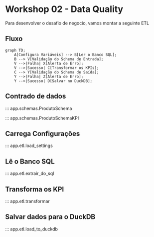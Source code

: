 # Workshop 02 - Data Quality

Para desenvolver o desafio de negocio, vamos montar a seguinte ETL

## Fluxo

```mermaid
graph TD;
    A[Configura Variáveis] --> B[Ler o Banco SQL];
    B --> V[Validação do Schema de Entrada];
    V -->|Falha| X[Alerta de Erro];
    V -->|Sucesso| C[Transformar os KPIs];
    C --> Y[Validação do Schema de Saída];
    Y -->|Falha| Z[Alerta de Erro];
    Y -->|Sucesso| D[Salvar no DuckDB];
```

## Contrado de dados

::: app.schemas.ProdutoSchema

::: app.schemas.ProdutoSchemaKPI

## Carrega Configurações

::: app.etl.load_settings

## Lê o Banco SQL

::: app.etl.extrair_do_sql

## Transforma os KPI

::: app.etl.transformar

## Salvar dados para o DuckDB

::: app.etl.load_to_duckdb